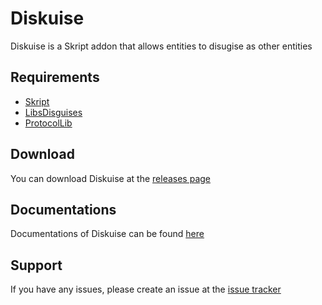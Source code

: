 # Diskuise

Diskuise is a Skript addon that allows entities to disugise as other entities

## Requirements
- [Skript](https://github.com/SkriptLang/Skript/releases)
- [LibsDisguises](https://www.spigotmc.org/resources/libs-disguises-free.81/)
- [ProtocolLib](https://www.spigotmc.org/resources/protocollib.1997/)

## Download
You can download Diskuise at the [releases page](https://github.com/UnderscoreTud/diskuise/releases)

## Documentations
Documentations of Diskuise can be found [here](http://skripthub.net/docs/?addon=Diskuise)

## Support
If you have any issues, please create an issue at the [issue tracker](https://github.com/UnderscoreTud/diskuise/issues)
